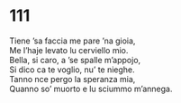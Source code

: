 # 111

Tiene ’sa faccia me pare ’na gioia,  
Me l’haje levato lu cerviello mio.  
Bella, si caro, a ’se spalle m’appojo,  
Si dico ca te voglio, nu’ te nieghe.  
Tanno nce pergo la speranza mia,  
Quanno so’ muorto e lu sciummo m’annega.
